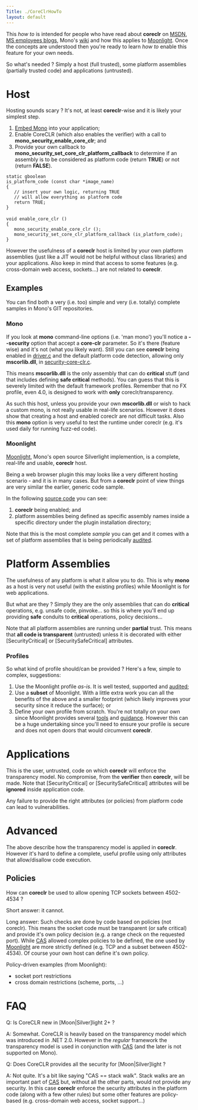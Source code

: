 ```yaml
---
Title: ./CoreClrHowTo
layout: default
---
```


This *how to* is intended for people who have read about **coreclr** on
[MSDN](Moonlight2CoreCLR#{{site.url}}/References "wikilink"), [MS employees
blogs](Moonlight2CoreCLR#{{site.url}}/References "wikilink"), Mono's
[wiki](Moonlight2{{site.url}}/CoreCLR "wikilink") and how this applies to
[Moonlight]({{site.url}}/Moonlight "wikilink"). Once the concepts are understood then
you're ready to learn *how to* enable this feature for your own needs.

So what's needed ? Simply a host (full trusted), some platform
assemblies (partially trusted code) and applications (untrusted).

Host
====

Hosting sounds scary ? It's not, at least **coreclr**-wise and it is
likely your simplest step.

1.  [Embed Mono]({{site.url}}/Embedding_Mono "wikilink") into your application;
2.  Enable CoreCLR (which also enables the verifier) with a call to
    **mono\_security\_enable\_core\_clr**; and
3.  Provide your own callback to
    **mono\_security\_set\_core\_clr\_platform\_callback** to determine
    if an assembly is to be considered as platform code (return
    **TRUE**) or not (return **FALSE**).

`static gboolean`\
`is_platform_code (const char *image_name)`\
`{`\
`   // insert your own logic, returning TRUE`\
`   // will allow everything as platform code`\
`   return TRUE;`\
`}`\
\
`void enable_core_clr ()`\
`{`\
`   mono_security_enable_core_clr ();`\
`   mono_security_set_core_clr_platform_callback (is_platform_code);`\
`}`

However the usefulness of a **coreclr** host is limited by your own
platform assemblies (just like a JIT would not be helpful without class
libraries) and your applications. Also keep in mind that access to some
features (e.g. cross-domain web access, sockets...) are not related to
**coreclr**.

Examples
--------

You can find both a very (i.e. too) simple and very (i.e. totally)
complete samples in Mono's GIT repositories.

### Mono

If you look at **mono** command-line options (i.e. 'man mono') you'll
notice a **--security** option that accept a **core-clr** parameter. So
it's there (feature wise) and it's not (what you likely want). Still you
can see **coreclr** being enabled in
[driver.c](https://github.com/mono/mono/raw/master/mono/mini/driver.c)
and the default platform code detection, allowing only **mscorlib.dll**,
in
[security-core-clr.c](https://github.com/mono/mono/blob/master/mono/metadata/security-core-clr.c).

This means **mscorlib.dll** is the only assembly that can do
**critical** stuff (and that includes defining **safe critical**
methods). You can guess that this is severely limited with the default
framework profiles. Remember that no FX profile, even 4.0, is designed
to work with **only** coreclr/transparency.

As such this host, unless you provide your own **mscorlib.dll** or wish
to hack a custom mono, is not really usable in real-life scenarios.
However it does show that creating a host and enabled coreclr are not
difficult tasks. Also this **mono** option is very useful to test the
runtime under coreclr (e.g. it's used daily for running fuzz-ed code).

### Moonlight

[Moonlight]({{site.url}}/Moonlight "wikilink"), Mono's open source Silverlight
implemention, is a complete, real-life and usable, **coreclr** host.

Being a web browser plugin this may looks like a very different hosting
scenario - and it is in many cases. But from a **coreclr** point of view
things are very similar the earlier, generic code sample.

In the following [source
code](https://github.com/mono/moon/raw/master/src/security.cpp) you can
see:

1.  **coreclr** being enabled; and
2.  platform assemblies being defined as specific assembly names inside
    a specific directory under the plugin installation directory;

Note that this is the most complete *sample* you can get and it comes
with a set of platform assemblies that is being periodically
[audited](https://github.com/mono/moon/tree/master/class/tuning/SecurityAttributes/audit).

Platform Assemblies
===================

The usefulness of any platform is what it allow you to do. This is why
**mono** as a host is very not useful (with the existing profiles) while
Moonlight is for web applications.

But what are they ? Simply they are the only assemblies that can do
**critical** operations, e.g. unsafe code, pinvoke... so this is where
you'll end up providing **safe** conduits to **critical** operations,
policy decisions...

Note that all platform assemblies are running under **partial** trust.
This means that **all code is transparent** (untrusted) unless it is
decorated with either [SecurityCritical] or [SecuritySafeCritical]
attributes.

### Profiles

So what kind of profile should/can be provided ? Here's a few, simple to
complex, suggestions:

1.  Use the Moonlight profile *as-is*. It is well tested, supported and
    [audited](https://github.com/mono/moon/tree/master/class/tuning/SecurityAttributes/audit);
2.  Use a **subset** of Moonlight. With a little extra work you can all
    the benefits of the above and a smaller footprint (which likely
    improves your security since it reduce the surface); or
3.  Define your own profile from scratch. You're not totally on your own
    since Moonlight provides several
    [tools](https://github.com/mono/moon/tree/master/class/tuning/SecurityAttributes/)
    and [guidance]({{site.url}}/SecurityValidation "wikilink"). However this can be a
    huge undertaking since you'll need to ensure your profile is secure
    and does not open doors that would circumvent **coreclr**.

Applications
============

This is the user, untrusted, code on which **coreclr** will enforce the
transparency model. No compromise, from the **verifier** then
**coreclr**, will be made. Note that [SecurityCritical] or
[SecuritySafeCritical] attributes will be **ignored** inside application
code.

Any failure to provide the right attributes (or policies) from platform
code can lead to vulnerabilities.

Advanced
========

The above describe how the transparency model is applied in **coreclr**.
However it's hard to define a complete, useful profile using only
attributes that allow/disallow code execution.

Policies
--------

How can **coreclr** be used to allow opening TCP sockets between
4502-4534 ?

Short answer: it cannot.

Long answer: Such checks are done by code based on policies (not
coreclr). This means the socket code must be transparent (or safe
critical) and provide it's own policy decision (e.g. a range check on
the requested port). While [CAS]({{site.url}}/CAS "wikilink") allowed complex
policies to be defined, the one used by
[Moonlight]({{site.url}}/Moonlight "wikilink") are more strictly defined (e.g. TCP
and a subset between 4502-4534). Of course your own host can define it's
own policy.

Policy-driven examples (from Moonlight):

-   socket port restrictions
-   cross domain restrictions (scheme, ports, ...)

FAQ
===

Q: Is CoreCLR new in [Moon|Silver]light 2+ ?

A: Somewhat. CoreCLR is heavily based on the transparency model which
was introduced in .NET 2.0. However in the *regular* framework the
transparency model is used in conjunction with [CAS]({{site.url}}/CAS "wikilink")
(and the later is not supported on Mono).

Q: Does CoreCLR provides all the security for [Moon|Silver]light ?

A: Not quite. It's a bit like saying "CAS == stack walk". Stack walks
are an important part of [CAS]({{site.url}}/CAS "wikilink") but, without all the
other parts, would not provide any security. In this case **coreclr**
enforce the security attributes in the platform code (along with a few
other rules) but some other features are policy-based (e.g. cross-domain
web access, socket support...)
